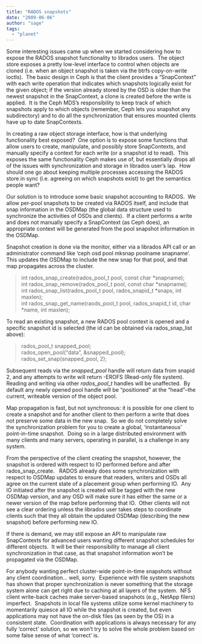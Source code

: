 ```yaml
---
title: "RADOS snapshots"
date: "2009-06-06"
author: "sage"
tags: 
  - "planet"
---
```


Some interesting issues came up when we started considering how to expose the RADOS snapshot functionality to librados users.  The object store exposes a pretty low-level interface to control when objects are cloned (i.e. when an object snapshot is taken via the btrfs copy-on-write ioctls).  The basic design in Ceph is that the client provides a “SnapContext” with each write operation that indicates which snapshots logically exist for the given object; if the version already stored by the OSD is older than the newest snapshot in the SnapContext, a clone is created before the write is applied.  It is the Ceph MDS’s responsibility to keep track of which snapshots apply to which objects (remember, Ceph lets you snapshot any subdirectory) and to do all the synchronization that ensures mounted clients have up to date SnapContexts.

In creating a raw object storage interface, how is that underlying functionality best exposed?  One option is to expose some functions that allow users to create, manipulate, and possibly store SnapContexts, and manually specify a context for each write (or a snapshot id to read).  This exposes the same functionality Ceph makes use of, but essentially drops all of the issues with synchronization and storage in librados user’s lap.  How should one go about keeping multiple processes accessing the RADOS store in sync (i.e. agreeing on which snapshots exist) to get the semantics people want?

Our solution is to introduce some basic snapshot accounting to RADOS.  We allow per-pool snapshots to be created via RADOS itself, and include that snap information in the OSDMap (the global data structure used to synchronize the activities of OSDs and clients).  If a client performs a write and does not manually specify a SnapContext (as Ceph does), an appropriate context will be generated from the pool snapshot information in the OSDMap.

Snapshot creation is done via the monitor, either via a librados API call or an administrator command like ‘ceph osd pool mksnap poolname snapname’.  This updates the OSDMap to include the new snap for that pool, and that map propagates across the cluster.

> int rados\_snap\_create(rados\_pool\_t pool, const char \*snapname);  
> int rados\_snap\_remove(rados\_pool\_t pool, const char \*snapname);  
> int rados\_snap\_list(rados\_pool\_t pool, rados\_snapid\_t \*snaps, int maxlen);  
> int rados\_snap\_get\_name(raods\_pool\_t pool, rados\_snapid\_t id, char \*name, int maxlen);

To read an existing snapshot, a new RADOS pool context is opened and a specific snapshot id is selected (the id can be obtained via rados\_snap\_list above):

> rados\_pool\_t snapped\_pool;  
> rados\_open\_pool(“data”, &snapped\_pool);  
> rados\_set\_snap(snapped\_pool, 2);

Subsequent reads via the _snapped\_pool_ handle will return data from snapid 2, and any attempts to write will return -EROFS (Read-only file system).  Reading and writing via other _rados\_pool\_t_ handles will be unaffected.  By default any newly opened pool handle will be “positioned” at the “head”–the current, writeable version of the object pool.

Map propagation is fast, but not synchronous: it is possible for one client to create a snapshot and for another client to then perform a write that does not preserve some data in the new snap.  So we do not completely solve the synchronization problem for you to create a global, ‘instantaneous’ point-in-time snapshot.  Doing so in a large distributed environment with many clients and many servers, operating in parallel, is a challenge in any system.

From the perspective of the client creating the snapshot, however, the snapshot is ordered with respect to IO performed before and after rados\_snap\_create.   RADOS already does some synchronization with respect to OSDMap updates to ensure that readers, writers and OSDs all agree on the current state of a placement group when performing IO.  Any IO initiated after the snapshot is created will be tagged with the new OSDMap version, and any OSD will make sure it has either the same or a newer version of the map before performing that IO.  Other clients will not see a clear ordering unless the librados user takes steps to coordinate clients such that they all obtain the updated OSDMap (describing the new snapshot) before performing new IO.

If there is demand, we may still expose an API to manipulate raw SnapContexts for advanced users wanting different snapshot schedules for different objects.  It will be their responsibility to manage all client synchronization in that case, as that snapshot information won’t be propagated via the OSDMap.

For anybody wanting perfect cluster-wide point-in-time snapshots without any client coordination… well, sorry.  Experience with file system snapshots has shown that proper synchronization is never something that the storage system alone can get right due to caching at all layers of the system.  NFS client write-back caches make server-based snapshots (e.g., NetApp filers) imperfect.  Snapshots in local file systems utilize some kernel machinery to momentarily quiesce all IO while the snapshot is created, but even applications may not have the on-disk files (as seen by the OS) in a consistent state.  Coordination with applications is always necessary for any fully ‘correct’ solution, so we won’t try to solve the whole problem based on some false sense of what ‘correct’ is.

